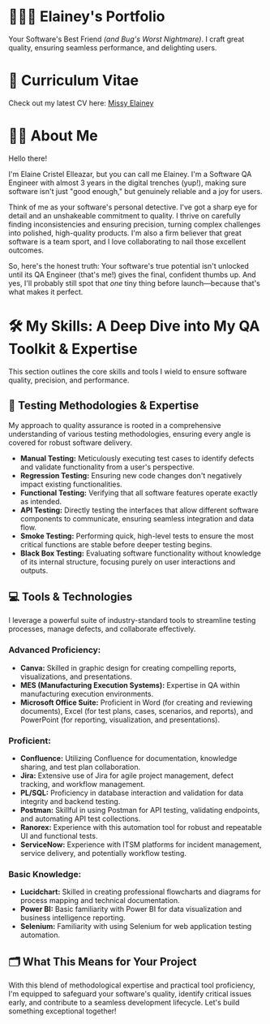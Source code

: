 # 👩🏻‍💻 Elainey's Portfolio
Your Software's Best Friend _(and Bug's Worst Nightmare)_.
I craft great quality, ensuring seamless performance, and delighting users.


# 📑 Curriculum Vitae
Check out my latest CV here: [Missy Elainey](https://drive.google.com/drive/folders/1eODvIPBXuNjcxptyqqbMImgHdKtqomBy)


# 👩🏻 About Me
Hello there!

I'm Elaine Cristel Elleazar, but you can call me Elainey. I'm a Software QA Engineer with almost 3 years in the digital trenches (yup!), making sure software isn't just "good enough," but genuinely reliable and a joy for users.

Think of me as your software's personal detective. I've got a sharp eye for detail and an unshakeable commitment to quality. I thrive on carefully finding inconsistencies and ensuring precision, turning complex challenges into polished, high-quality products. I'm also a firm believer that great software is a team sport, and I love collaborating to nail those excellent outcomes.

So, here's the honest truth: Your software's true potential isn't unlocked until its QA Engineer (that's me!) gives the final, confident thumbs up. And yes, I'll probably still spot that _one_ tiny thing before launch—because that's what makes it perfect.


# 🛠️ My Skills: A Deep Dive into My QA Toolkit & Expertise
This section outlines the core skills and tools I wield to ensure software quality, precision, and performance.

## 🔬 Testing Methodologies & Expertise
My approach to quality assurance is rooted in a comprehensive understanding of various testing methodologies, ensuring every angle is covered for robust software delivery.
* **Manual Testing:** Meticulously executing test cases to identify defects and validate functionality from a user's perspective.
* **Regression Testing:** Ensuring new code changes don't negatively impact existing functionalities.
* **Functional Testing:** Verifying that all software features operate exactly as intended.
* **API Testing:** Directly testing the interfaces that allow different software components to communicate, ensuring seamless integration and data flow.
* **Smoke Testing:** Performing quick, high-level tests to ensure the most critical functions are stable before deeper testing begins.
* **Black Box Testing:** Evaluating software functionality without knowledge of its internal structure, focusing purely on user interactions and outputs.

## 💻 Tools & Technologies
I leverage a powerful suite of industry-standard tools to streamline testing processes, manage defects, and collaborate effectively.

### Advanced Proficiency:
* **Canva:** Skilled in graphic design for creating compelling reports, visualizations, and presentations.
* **MES (Manufacturing Execution Systems):** Expertise in QA within manufacturing execution environments.
* **Microsoft Office Suite:** Proficient in Word (for creating and reviewing documents), Excel (for test plans, cases, scenarios, and reports), and PowerPoint (for reporting, visualization, and presentations).
### Proficient:
* **Confluence:** Utilizing Confluence for documentation, knowledge sharing, and test plan collaboration.
* **Jira:** Extensive use of Jira for agile project management, defect tracking, and workflow management.
* **PL/SQL:** Proficiency in database interaction and validation for data integrity and backend testing.
* **Postman:** Skillful in using Postman for API testing, validating endpoints, and automating API test collections.
* **Ranorex:** Experience with this automation tool for robust and repeatable UI and functional tests.
* **ServiceNow:** Experience with ITSM platforms for incident management, service delivery, and potentially workflow testing.
### Basic Knowledge:
* **Lucidchart:** Skilled in creating professional flowcharts and diagrams for process mapping and technical documentation.
* **Power BI:** Basic familiarity with Power BI for data visualization and business intelligence reporting.
* **Selenium:** Familiarity with using Selenium for web application testing automation.

## 🗂️ What This Means for Your Project
With this blend of methodological expertise and practical tool proficiency, I'm equipped to safeguard your software's quality, identify critical issues early, and contribute to a seamless development lifecycle. Let's build something exceptional together!
